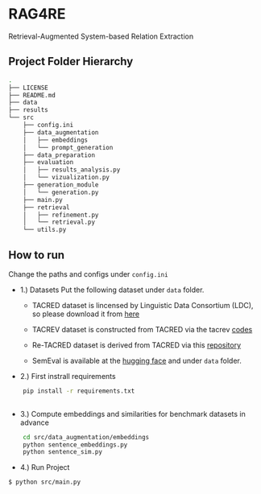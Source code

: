 # RAG4RE
Retrieval-Augmented System-based Relation Extraction


## Project Folder Hierarchy

````bash
.
├── LICENSE
├── README.md
├── data
├── results
└── src
    ├── config.ini
    ├── data_augmentation
    │   ├── embeddings
    │   └── prompt_generation
    ├── data_preparation
    ├── evaluation
    │   ├── results_analysis.py
    │   └── vizualization.py
    ├── generation_module
    │   └── generation.py
    ├── main.py
    ├── retrieval
    │   ├── refinement.py
    │   └── retrieval.py
    └── utils.py
````
## How to run
Change the paths and configs under `config.ini`
* 1.) Datasets
   Put the following dataset under `data` folder.
  
   * TACRED dataset is lincensed by Linguistic Data Consortium (LDC), so please download it from [here](https://catalog.ldc.upenn.edu/LDC2018T24)
     
   * TACREV dataset is constructed from TACRED via the tacrev [codes](https://github.com/DFKI-NLP/tacrev)
     
   * Re-TACRED dataset is derived from TACRED via this [repository](https://github.com/gstoica27/Re-TACRED)

   * SemEval is available at the [hugging face](https://huggingface.co/datasets/sem_eval_2010_task_8) and under `data` folder.

* 2.) First instrall requirements
````bash
    pip install -r requirements.txt
  
````
* 3.) Compute embeddings and similarities for benchmark datasets in advance
````bash
    cd src/data_augmentation/embeddings
    python sentence_embeddings.py
    python sentence_sim.py
````
* 4.) Run Project
  
````bash
$ python src/main.py

````

